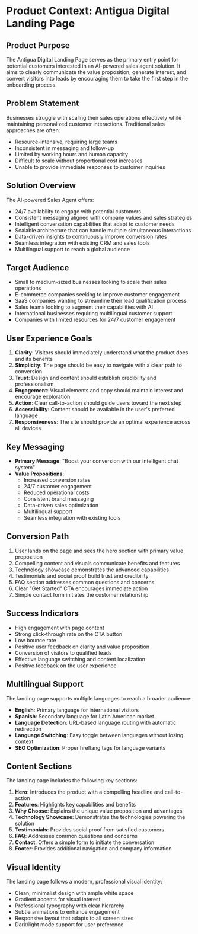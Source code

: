 # Product Context: Antigua Digital Landing Page

## Product Purpose

The Antigua Digital Landing Page serves as the primary entry point for potential customers interested in an AI-powered sales agent solution. It aims to clearly communicate the value proposition, generate interest, and convert visitors into leads by encouraging them to take the first step in the onboarding process.

## Problem Statement

Businesses struggle with scaling their sales operations effectively while maintaining personalized customer interactions. Traditional sales approaches are often:

- Resource-intensive, requiring large teams
- Inconsistent in messaging and follow-up
- Limited by working hours and human capacity
- Difficult to scale without proportional cost increases
- Unable to provide immediate responses to customer inquiries

## Solution Overview

The AI-powered Sales Agent offers:

- 24/7 availability to engage with potential customers
- Consistent messaging aligned with company values and sales strategies
- Intelligent conversation capabilities that adapt to customer needs
- Scalable architecture that can handle multiple simultaneous interactions
- Data-driven insights to continuously improve conversion rates
- Seamless integration with existing CRM and sales tools
- Multilingual support to reach a global audience

## Target Audience

- Small to medium-sized businesses looking to scale their sales operations
- E-commerce companies seeking to improve customer engagement
- SaaS companies wanting to streamline their lead qualification process
- Sales teams looking to augment their capabilities with AI
- International businesses requiring multilingual customer support
- Companies with limited resources for 24/7 customer engagement

## User Experience Goals

1. **Clarity**: Visitors should immediately understand what the product does and its benefits
2. **Simplicity**: The page should be easy to navigate with a clear path to conversion
3. **Trust**: Design and content should establish credibility and professionalism
4. **Engagement**: Visual elements and copy should maintain interest and encourage exploration
5. **Action**: Clear call-to-action should guide users toward the next step
6. **Accessibility**: Content should be available in the user's preferred language
7. **Responsiveness**: The site should provide an optimal experience across all devices

## Key Messaging

- **Primary Message**: "Boost your conversion with our intelligent chat system"
- **Value Propositions**:
  - Increased conversion rates
  - 24/7 customer engagement
  - Reduced operational costs
  - Consistent brand messaging
  - Data-driven sales optimization
  - Multilingual support
  - Seamless integration with existing tools

## Conversion Path

1. User lands on the page and sees the hero section with primary value proposition
2. Compelling content and visuals communicate benefits and features
3. Technology showcase demonstrates the advanced capabilities
4. Testimonials and social proof build trust and credibility
5. FAQ section addresses common questions and concerns
6. Clear "Get Started" CTA encourages immediate action
7. Simple contact form initiates the customer relationship

## Success Indicators

- High engagement with page content
- Strong click-through rate on the CTA button
- Low bounce rate
- Positive user feedback on clarity and value proposition
- Conversion of visitors to qualified leads
- Effective language switching and content localization
- Positive feedback on the user experience

## Multilingual Support

The landing page supports multiple languages to reach a broader audience:

- **English**: Primary language for international visitors
- **Spanish**: Secondary language for Latin American market
- **Language Detection**: URL-based language routing with automatic redirection
- **Language Switching**: Easy toggle between languages without losing context
- **SEO Optimization**: Proper hreflang tags for language variants

## Content Sections

The landing page includes the following key sections:

1. **Hero**: Introduces the product with a compelling headline and call-to-action
2. **Features**: Highlights key capabilities and benefits
3. **Why Choose**: Explains the unique value proposition and advantages
4. **Technology Showcase**: Demonstrates the technologies powering the solution
5. **Testimonials**: Provides social proof from satisfied customers
6. **FAQ**: Addresses common questions and concerns
7. **Contact**: Offers a simple form to initiate the conversation
8. **Footer**: Provides additional navigation and company information

## Visual Identity

The landing page follows a modern, professional visual identity:

- Clean, minimalist design with ample white space
- Gradient accents for visual interest
- Professional typography with clear hierarchy
- Subtle animations to enhance engagement
- Responsive layout that adapts to all screen sizes
- Dark/light mode support for user preference
